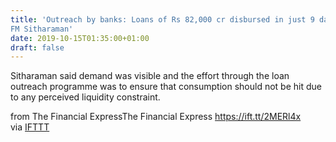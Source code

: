 ```yaml
---
title: 'Outreach by banks: Loans of Rs 82,000 cr disbursed in just 9 days, says
FM Sitharaman'
date: 2019-10-15T01:35:00+01:00
draft: false
---
```


Sitharaman said demand was visible and the effort through the loan outreach programme was to ensure that consumption should not be hit due to any perceived liquidity constraint.  
  
from The Financial ExpressThe Financial Express https://ift.tt/2MERl4x  
via [IFTTT](https://ifttt.com/?ref=da&site=blogger)